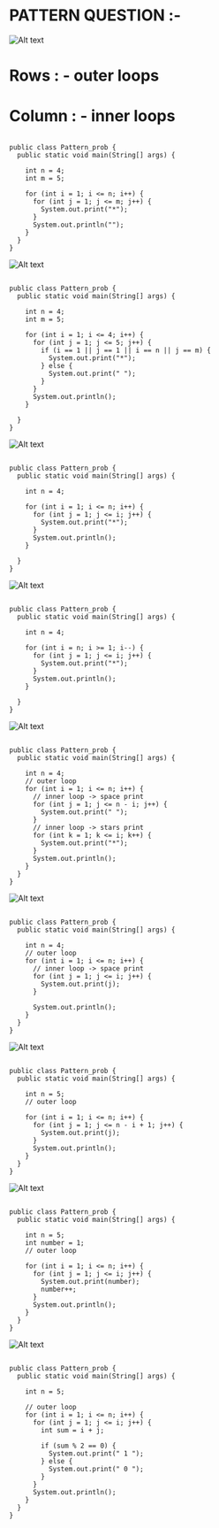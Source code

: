 # PATTERN QUESTION :-

![Alt text](image.png)

# Rows : - outer loops 
# Column : - inner loops


```package _05_Pattern;

public class Pattern_prob {
  public static void main(String[] args) {

    int n = 4;
    int m = 5;

    for (int i = 1; i <= n; i++) {
      for (int j = 1; j <= m; j++) {
        System.out.print("*");
      }
      System.out.println("");
    }
  }
}
```



![Alt text](image-1.png)

```package _05_Pattern;

public class Pattern_prob {
  public static void main(String[] args) {

    int n = 4;
    int m = 5;

    for (int i = 1; i <= 4; i++) {
      for (int j = 1; j <= 5; j++) {
        if (i == 1 || j == 1 || i == n || j == m) {
          System.out.print("*");
        } else {
          System.out.print(" ");
        }
      }
      System.out.println();
    }

  }
}
```

![Alt text](image-2.png)

```package _05_Pattern;

public class Pattern_prob {
  public static void main(String[] args) {

    int n = 4;

    for (int i = 1; i <= n; i++) {
      for (int j = 1; j <= i; j++) {
        System.out.print("*");
      }
      System.out.println();
    }

  }
}
```


![Alt text](image-3.png)

```package _05_Pattern;

public class Pattern_prob {
  public static void main(String[] args) {

    int n = 4;

    for (int i = n; i >= 1; i--) {
      for (int j = 1; j <= i; j++) {
        System.out.print("*");
      }
      System.out.println();
    }

  }
}
```


![Alt text](image-4.png)

```package _05_Pattern;

public class Pattern_prob {
  public static void main(String[] args) {

    int n = 4;
    // outer loop
    for (int i = 1; i <= n; i++) {
      // inner loop -> space print
      for (int j = 1; j <= n - i; j++) {
        System.out.print(" ");
      }
      // inner loop -> stars print
      for (int k = 1; k <= i; k++) {
        System.out.print("*");
      }
      System.out.println();
    }
  }
}
```

![Alt text](image-5.png)


```package _05_Pattern;

public class Pattern_prob {
  public static void main(String[] args) {

    int n = 4;
    // outer loop
    for (int i = 1; i <= n; i++) {
      // inner loop -> space print
      for (int j = 1; j <= i; j++) {
        System.out.print(j);
      }

      System.out.println();
    }
  }
}
```

![Alt text](image-6.png)

```package _05_Pattern;

public class Pattern_prob {
  public static void main(String[] args) {

    int n = 5;
    // outer loop

    for (int i = 1; i <= n; i++) {
      for (int j = 1; j <= n - i + 1; j++) {
        System.out.print(j);
      }
      System.out.println();
    }
  }
}
```

![Alt text](image-7.png)

```package _05_Pattern;

public class Pattern_prob {
  public static void main(String[] args) {

    int n = 5;
    int number = 1;
    // outer loop

    for (int i = 1; i <= n; i++) {
      for (int j = 1; j <= i; j++) {
        System.out.print(number);
        number++;
      }
      System.out.println();
    }
  }
}
```


![Alt text](image-8.png)


```package _05_Pattern;

public class Pattern_prob {
  public static void main(String[] args) {

    int n = 5;
   
    // outer loop
    for (int i = 1; i <= n; i++) {
      for (int j = 1; j <= i; j++) {
        int sum = i + j;

        if (sum % 2 == 0) {
          System.out.print(" 1 ");
        } else {
          System.out.print(" 0 ");
        }
      }
      System.out.println();
    }
  }
}
```
